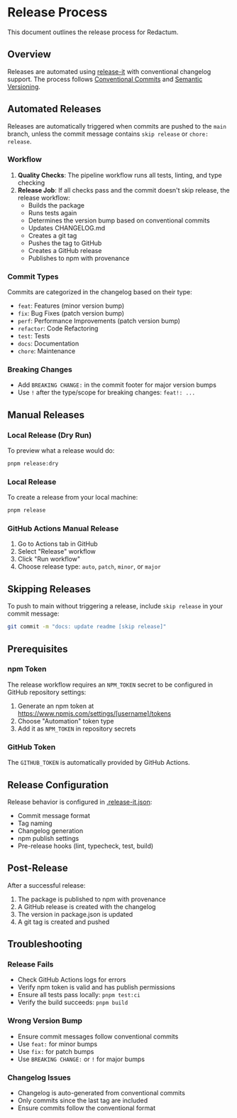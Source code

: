 # Release Process

This document outlines the release process for Redactum.

## Overview

Releases are automated using [release-it](https://github.com/release-it/release-it) with conventional changelog support. The process follows [Conventional Commits](https://www.conventionalcommits.org/) and [Semantic Versioning](https://semver.org/).

## Automated Releases

Releases are automatically triggered when commits are pushed to the `main` branch, unless the commit message contains `skip release` or `chore: release`.

### Workflow

1. **Quality Checks**: The pipeline workflow runs all tests, linting, and type checking
2. **Release Job**: If all checks pass and the commit doesn't skip release, the release workflow:
   - Builds the package
   - Runs tests again
   - Determines the version bump based on conventional commits
   - Updates CHANGELOG.md
   - Creates a git tag
   - Pushes the tag to GitHub
   - Creates a GitHub release
   - Publishes to npm with provenance

### Commit Types

Commits are categorized in the changelog based on their type:

- `feat`: Features (minor version bump)
- `fix`: Bug Fixes (patch version bump)
- `perf`: Performance Improvements (patch version bump)
- `refactor`: Code Refactoring
- `test`: Tests
- `docs`: Documentation
- `chore`: Maintenance

### Breaking Changes

- Add `BREAKING CHANGE:` in the commit footer for major version bumps
- Use `!` after the type/scope for breaking changes: `feat!: ...`

## Manual Releases

### Local Release (Dry Run)

To preview what a release would do:

```bash
pnpm release:dry
```

### Local Release

To create a release from your local machine:

```bash
pnpm release
```

### GitHub Actions Manual Release

1. Go to Actions tab in GitHub
2. Select "Release" workflow
3. Click "Run workflow"
4. Choose release type: `auto`, `patch`, `minor`, or `major`

## Skipping Releases

To push to main without triggering a release, include `skip release` in your commit message:

```bash
git commit -m "docs: update readme [skip release]"
```

## Prerequisites

### npm Token

The release workflow requires an `NPM_TOKEN` secret to be configured in GitHub repository settings:

1. Generate an npm token at https://www.npmjs.com/settings/[username]/tokens
2. Choose "Automation" token type
3. Add it as `NPM_TOKEN` in repository secrets

### GitHub Token

The `GITHUB_TOKEN` is automatically provided by GitHub Actions.

## Release Configuration

Release behavior is configured in [.release-it.json](.release-it.json):

- Commit message format
- Tag naming
- Changelog generation
- npm publish settings
- Pre-release hooks (lint, typecheck, test, build)

## Post-Release

After a successful release:

1. The package is published to npm with provenance
2. A GitHub release is created with the changelog
3. The version in package.json is updated
4. A git tag is created and pushed

## Troubleshooting

### Release Fails

- Check GitHub Actions logs for errors
- Verify npm token is valid and has publish permissions
- Ensure all tests pass locally: `pnpm test:ci`
- Verify the build succeeds: `pnpm build`

### Wrong Version Bump

- Ensure commit messages follow conventional commits
- Use `feat:` for minor bumps
- Use `fix:` for patch bumps
- Use `BREAKING CHANGE:` or `!` for major bumps

### Changelog Issues

- Changelog is auto-generated from conventional commits
- Only commits since the last tag are included
- Ensure commits follow the conventional format
